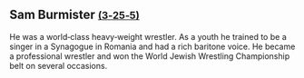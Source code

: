 ## Sam Burmister <small>[(3‑25‑5)](https://brisbane.discovereverafter.com/profile/31690343 "Go to Memorial Information" )</small>

He was a world‑class heavy‑weight wrestler. As a youth he trained to be a singer in a Synagogue in Romania and had a rich baritone voice. He became a professional wrestler and won the World Jewish Wrestling Championship belt on several occasions.
